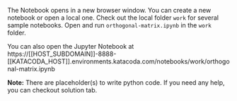 The Notebook opens in a new browser window. You can create a new notebook or open a local one. Check out the local folder `work` for several sample notebooks. Open and run `orthogonal-matrix.ipynb` in the `work` folder.

You can also open the Jupyter Notebook at https://[[HOST_SUBDOMAIN]]-8888-[[KATACODA_HOST]].environments.katacoda.com/notebooks/work/orthogonal-matrix.ipynb

**Note:**
There are placeholder(s) to write python code. If you need any help, you can checkout solution tab.